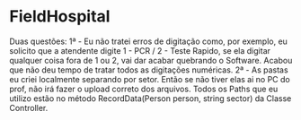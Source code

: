 # FieldHospital
Duas questões:
1ª - Eu não tratei erros de digitação como, por exemplo, eu solicito que a atendente digite 1 - PCR / 2 - Teste Rapido, se ela digitar qualquer coisa fora de 1 ou 2, vai dar acabar quebrando o Software. Acabou que não deu tempo de tratar todos as digitações numéricas.
2ª - As pastas eu criei localmente separando por setor. Então se não tiver elas ai no PC do prof, não irá fazer o upload correto dos arquivos. Todos os Paths que eu utilizo estão no método RecordData(Person person, string sector) da Classe Controller.
